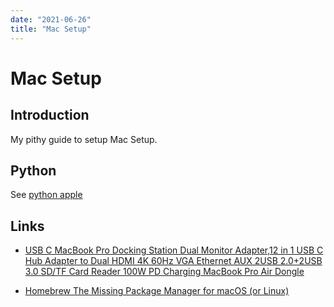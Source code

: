 ```yaml
---
date: "2021-06-26"
title: "Mac Setup"
---
```


<!-- markdownlint-disable MD025 -->
# Mac Setup
<!-- markdownlint-enable MD025 -->

## Introduction

My pithy guide to setup Mac Setup.

## Python

See [python apple](2021-06-06-python-apple)

## Links

* [USB C MacBook Pro Docking Station Dual Monitor Adapter,12 in 1 USB C Hub Adapter to Dual HDMI 4K 60Hz VGA Ethernet AUX 2USB 2.0+2USB 3.0 SD/TF Card Reader 100W PD Charging MacBook Pro Air Dongle](https://www.amazon.co.uk/MacBook-Docking-Station-Ethernet-Charging-12-1/dp/B089D466LR?ref_=ast_sto_dp&th=1&psc=1)

* [Homebrew The Missing Package Manager for macOS (or Linux)](https://brew.sh)
<!-- markdownlint-disable MD034 -->
<!-- markdownlint-enable MD034 -->
